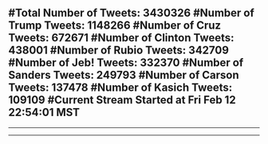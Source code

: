 #Total Number of Tweets: 3430326 
#Number of Trump Tweets: 1148266
#Number of Cruz Tweets: 672671
#Number of Clinton Tweets: 438001
#Number of Rubio Tweets: 342709
#Number of Jeb! Tweets: 332370
#Number of Sanders Tweets: 249793
#Number of Carson Tweets: 137478
#Number of Kasich Tweets: 109109
#Current Stream Started at Fri Feb 12 22:54:01 MST
---
---
---
